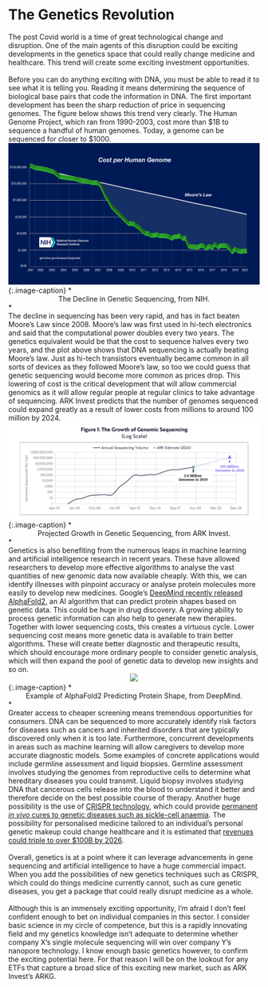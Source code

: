 # The Genetics Revolution

<div class='straits'>
The post Covid world is a time of great technological change and disruption. One of the
main agents of this disruption could be exciting developments in the genetics space that could
really change medicine and healthcare. This trend will create some
exciting investment opportunities.
</div><br>

<div id="wheremoney" class='straits'>
Before you can do anything exciting with DNA, you must be able to read it to see what it is telling you. Reading it means determining the sequence of biological base pairs that code the information in DNA. The first important development has been the sharp reduction of price in sequencing genomes. The figure below shows this trend very clearly. The Human Genome Project, which ran from 1990-2003, cost more than $1B to sequence a handful of human genomes. Today, a genome can be sequenced for closer to $1000.
</div>
<div style="text-align:center"><img src="./sequencing.jpg" /></div>
{:.image-caption}
*<center>The Decline in Genetic Sequencing, from NIH.</center>*

<div class='straits'>
The decline in sequencing has been very rapid, and has in fact beaten Moore’s Law since 2008. Moore’s law was first used in hi-tech electronics and said that the computational power doubles every two years. The genetics equivalent would be that the cost to sequence halves every two years, and the plot above shows that DNA sequencing is actually beating Moore’s law. Just as hi-tech transistors eventually became common in all sorts of devices as they followed Moore’s law, so too we could guess that genetic sequencing would become more common as prices drop. This lowering of cost is the critical development that will allow commercial genomics as it will allow regular people at regular clinics to take advantage of sequencing. ARK Invest predicts that the number of genomes sequenced could expand greatly as a result of lower costs from millions to around 100 million by 2024.
</div>
<div style="text-align:center"><img src="./ark.png" /></div>
{:.image-caption}
*<center>Projected Growth in Genetic Sequencing, from ARK Invest.</center>*

<div id="core" class='straits'>
Genetics is also benefiting from the numerous leaps in machine learning and artificial intelligence research in recent years. These have allowed researchers to develop more effective algorithms to analyse the vast quantities of new genomic data now available cheaply. With this, we can identify illnesses with pinpoint accuracy or analyse protein molecules more easily to develop new medicines. Google’s <a href="https://deepmind.com/blog/article/alphafold-a-solution-to-a-50-year-old-grand-challenge-in-biology">
DeepMind recently released AlphaFold2</a>, an AI algorithm that can predict protein shapes based on genetic data. This could be huge in drug discovery. A growing ability to process genetic information can also help to generate new therapies. Together with lower sequencing costs, this creates a virtuous cycle. Lower sequencing cost means more genetic data is available to train better algorithms. These will create better diagnostic and therapeutic results, which
should encourage more ordinary people to consider genetic analysis, which will then expand the pool of genetic data to develop new insights and so on.
</div>
<div style="text-align:center"><img src="./deepmind.gif" /></div>
{:.image-caption}
*<center>Example of AlphaFold2 Predicting Protein Shape, from DeepMind.</center>*

<div class='straits'>
Greater access to cheaper screening means tremendous opportunities for consumers. DNA can be sequenced to more accurately identify risk factors for diseases such as cancers and inherited disorders that are typically discovered only when it is too late. Furthermore, concurrent developments in areas such as machine learning will allow caregivers to develop more accurate diagnostic models. Some examples of concrete applications would include germline assessment and liquid biopsies. Germline assessment involves studying the genomes from reproductive cells to determine what hereditary diseases you could transmit. Liquid biopsy involves studying DNA that cancerous cells release into the blood to understand it better and therefore decide on the best possible course of therapy. Another huge possibility is the use of <a href="https://www.livescience.com/58790-crispr-explained.html#:~:text=CRISPR%20technology%20is%20a%20simple,of%20diseases%20and%20improving%20crops">CRISPR technology</a>, which could provide <a href="https://www.healthline.com/health-news/first-person-treated-for-sickle-cell-disease-with-crispr-is-doing-well">permanent <em>in vivo</em> cures to genetic diseases such as sickle-cell anaemia</a>. The possibility for personalised medicine tailored to an individual’s personal genetic makeup could change healthcare and it is estimated that <a href="https://www.mckinsey.com/industries/pharmaceuticals-and-medical-products/our-insights/genetic-testing-opportunities-to-unlock-value-in-precision-medicine">revenues could triple to  over $100B by 2026</a>.
</div><br>
<div class='straits'>
Overall, genetics is at a point where it can leverage advancements in gene sequencing and artificial intelligence to have a huge commercial impact. When you add the possibilities of new genetics techniques such as CRISPR, which could do things medicine currently cannot, such as cure genetic diseases, you get a package that could really disrupt medicine as a whole.
</div><br>
<div class="straits">
Although this is an immensely exciting opportunity, I’m afraid I don’t feel confident enough to bet on individual companies in this sector. I consider basic science in my circle of competence, but this is a rapidly innovating field and my genetics knowledge isn’t adequate to determine whether company X’s single molecule sequencing will win over company Y’s nanopore technology. I know enough basic genetics however, to confirm the exciting potential here. For that reason I will be on the lookout for any ETFs that capture a broad slice of this exciting new market, such as ARK Invest’s ARKG.  
</div>
